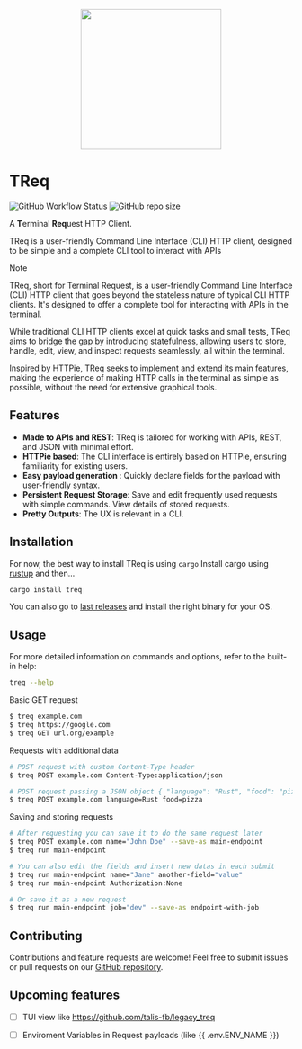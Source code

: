 <p align="center">
<img src="https://res.cloudinary.com/dfjn94vg8/image/upload/v1706297059/TReq/dino_png.png" height="250px" />
</p>

# TReq
![GitHub Workflow Status](https://img.shields.io/github/actions/workflow/status/talis-fb/TReq/ci.yaml)
![GitHub repo size](https://img.shields.io/github/repo-size/talis-fb/treq)

A <b>T</b>erminal <b>Req</b>uest HTTP Client.

TReq is a user-friendly Command Line Interface (CLI) HTTP client, designed to be simple and a complete CLI tool to interact with APIs

> [!NOTE]
> TReq, short for Terminal Request, is a user-friendly Command Line Interface (CLI) HTTP client that goes beyond the stateless nature of typical CLI HTTP clients. It's designed to offer a complete tool for interacting with APIs in the terminal. 
> 
> While traditional CLI HTTP clients excel at quick tasks and small tests, TReq aims to bridge the gap by introducing statefulness, allowing users to store, handle, edit, view, and inspect requests seamlessly, all within the terminal. 
> 
> Inspired by HTTPie, TReq seeks to implement and extend its main features, making the experience of making HTTP calls in the terminal as simple as possible, without the need for extensive graphical tools.


## Features
* <b>Made to APIs and REST</b>: TReq is tailored for working with APIs, REST, and JSON with minimal effort.
* <b>HTTPie based</b>: The CLI interface is entirely based on HTTPie, ensuring familiarity for existing users.
* <b>Easy payload generation </b>: Quickly declare fields for the payload with user-friendly syntax.
* <b>Persistent Request Storage</b>: Save and edit frequently used requests with simple commands. View details of stored requests.
* <b>Pretty Outputs</b>: The UX is relevant in a CLI.

## Installation
For now, the best way to install TReq is using `cargo`
Install cargo using [rustup](https://rustup.rs/) and then...

```sh
cargo install treq
```

You can also go to [last releases](https://github.com/talis-fb/TReq/releases/latest) and install the right binary for your OS.

## Usage
For more detailed information on commands and options, refer to the built-in help:
```sh
treq --help
```

Basic GET request
```sh
$ treq example.com
$ treq https://google.com
$ treq GET url.org/example
```

Requests with additional data
```sh
# POST request with custom Content-Type header
$ treq POST example.com Content-Type:application/json

# POST request passing a JSON object { "language": "Rust", "food": "pizza" }
$ treq POST example.com language=Rust food=pizza
```

Saving and storing requests
```sh
# After requesting you can save it to do the same request later
$ treq POST example.com name="John Doe" --save-as main-endpoint
$ treq run main-endpoint

# You can also edit the fields and insert new datas in each submit
$ treq run main-endpoint name="Jane" another-field="value"
$ treq run main-endpoint Authorization:None

# Or save it as a new request
$ treq run main-endpoint job="dev" --save-as endpoint-with-job
```

## Contributing
Contributions and feature requests are welcome! Feel free to submit issues or pull requests on our [GitHub repository](https://github.com/talis-fb/TReq).

## Upcoming features
- [ ] TUI view like https://github.com/talis-fb/legacy_treq
- [ ] Enviroment Variables in Request payloads (like {{ .env.ENV_NAME }})

